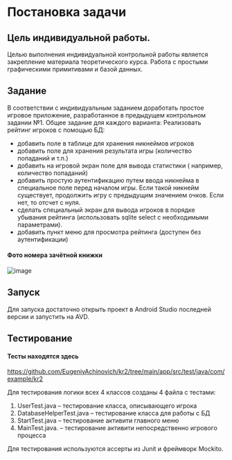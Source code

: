# Постановка задачи


## Цель индивидуальной работы.
Целью выполнения индивидуальной контрольной работы является закрепление материала теоретического курса. Работа с простыми графическими примитивами и базой данных. 

## Задание
В соответствии с индивидуальным заданием доработать простое игровое   приложение, разработанное в предыдущем контрольном задании №1.
Общее задание для каждого варианта:
Реализовать рейтинг игроков с помощью БД:
- добавить поле в таблице для хранения никнеймов игроков
- добавить поле для хранения результата игры (количество попаданий и т.п.)
- добавить на игровой экран поле для вывода статистики ( например, количество попаданий)
- добавить простую аутентификацию путем ввода никнейма в специальное поле перед началом игры. Если такой никнейм существует, продолжить игру с предыдущим значением очков. Если нет, то отсчет с нуля.
- сделать специальный экран для вывода игроков в порядке убывания рейтинга (использовать sqlite select  с необходимыми параметрами).
- добавить пункт меню для просмотра рейтинга (доступен без аутентификации)
 
#### Фото номера зачётной книжки
![image](https://user-images.githubusercontent.com/75760235/213951763-c13f5647-8742-4e0b-8cae-772631ccdeca.png)

## Запуск
Для запуска достаточно открыть проект в Android Studio последней версии и запустить на AVD.

## Тестирование 

#### Тесты находятся здесь
https://github.com/EugeniyAchinovich/kr2/tree/main/app/src/test/java/com/example/kr2

Для тестирования логики всех 4 классов созданы 4 файла с тестами: 
1)	UserTest.java – тестирование класса, описывающего игрока
2)	DatabaseHelperTest.java – тестирование класса для работы с БД
3)	StartTest.java – тестирование активити главного меню
4)	MainTest.java. – тестирование активити непосредственно игрового процесса

Для тестирования используются ассерты из Junit и фреймворк Mockito.
